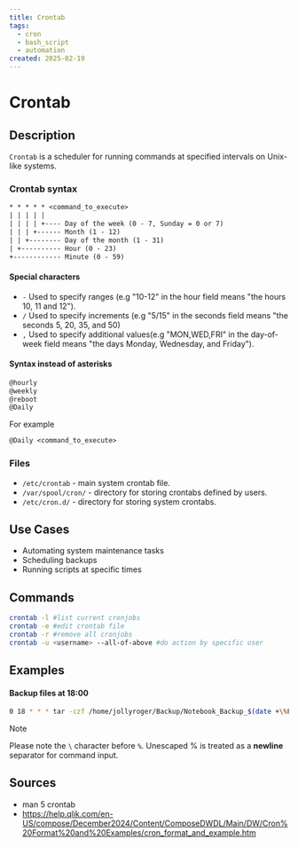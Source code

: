 ```yaml
---
title: Crontab
tags:
  - cron
  - bash_script
  - automation
created: 2025-02-19
---
```


# Crontab
## Description
`Crontab` is a scheduler for running commands at specified intervals on Unix-like systems.
### Crontab syntax
```txt
* * * * * <command_to_execute>
| | | | |
| | | | +---- Day of the week (0 - 7, Sunday = 0 or 7)
| | | +------ Month (1 - 12)
| | +-------- Day of the month (1 - 31)
| +---------- Hour (0 - 23)
+------------ Minute (0 - 59)
```

#### Special characters
 - `-` Used to specify ranges (e.g "10-12" in the hour field means "the hours 10, 11 and 12").
 - `/` Used to specify increments (e.g "5/15" in the seconds field means "the seconds 5, 20, 35, and 50)
 - `,` Used to specify additional values(e.g "MON,WED,FRI" in the day-of-week field means "the days Monday, Wednesday, and Friday").

####  Syntax instead of asterisks
```txt
@hourly
@weekly
@reboot
@Daily
```

For example
```txt
@Daily <command_to_execute>
```

### Files
- `/etc/crontab` - main system crontab file. 
- `/var/spool/cron/` - directory for storing crontabs defined by users.
- `/etc/cron.d/` - directory for storing system crontabs.

## Use Cases
- Automating system maintenance tasks
- Scheduling backups
- Running scripts at specific times
## Commands
```bash
crontab -l #list current cronjobs
crontab -e #edit crontab file
crontab -r #remove all cronjobs
crontab -u <username> --all-of-above #do action by specific user
```

## Examples
#### Backup files at 18:00
```bash
0 18 * * * tar -czf /home/jollyroger/Backup/Notebook_Backup_$(date +\%F).tar.gz -C /home/jollyroger/Documents/obsidian Notebook
```

> [!NOTE]
Please note the `\` character before `%`. Unescaped % is treated as a **newline** separator for command input.

## Sources
- man 5 crontab
- https://help.qlik.com/en-US/compose/December2024/Content/ComposeDWDL/Main/DW/Cron%20Format%20and%20Examples/cron_format_and_example.htm

